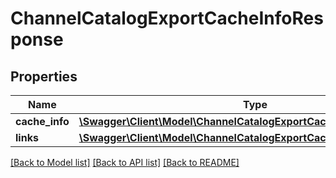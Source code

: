 # ChannelCatalogExportCacheInfoResponse

## Properties
Name | Type | Description | Notes
------------ | ------------- | ------------- | -------------
**cache_info** | [**\Swagger\Client\Model\ChannelCatalogExportCacheInfo**](ChannelCatalogExportCacheInfo.md) |  | 
**links** | [**\Swagger\Client\Model\ChannelCatalogExportCacheInfoResponseLinks**](ChannelCatalogExportCacheInfoResponseLinks.md) |  | 

[[Back to Model list]](../README.md#documentation-for-models) [[Back to API list]](../README.md#documentation-for-api-endpoints) [[Back to README]](../README.md)


